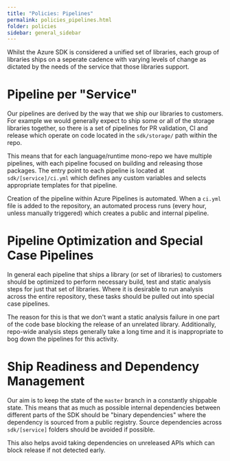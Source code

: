 ```yaml
---
title: "Policies: Pipelines"
permalink: policies_pipelines.html
folder: policies
sidebar: general_sidebar
---
```


Whilst the Azure SDK is considered a unified set of libraries, each group of libraries ships on a seperate cadence with varying levels of change as dictated by the needs of the service that those libraries support.

# Pipeline per "Service"

Our pipelines are derived by the way that we ship our libraries to customers. For example we would generally expect to ship some or all of the storage libraries together, so there is a set of pipelines for PR validation, CI and release which operate on code located in the ```sdk/storage/``` path within the repo.

This means that for each language/runtime mono-repo we have multiple pipelines, with each pipeline focused on building and releasing those packages. The entry point to each pipeline is located at ```sdk/[service]/ci.yml``` which defines any custom variables and selects appropriate templates for that pipeline.

Creation of the pipeline within Azure Pipelines is automated. When a ```ci.yml``` file is added to the repository, an automated process runs (every hour, unless manually triggered) which creates a public and internal pipeline.

# Pipeline Optimization and Special Case Pipelines

In general each pipeline that ships a library (or set of libraries) to customers should be optimized to perform necessary build, test and static analysis steps for just that set of libraries. Where it is desirable to run analysis across the entire repository, these tasks should be pulled out into special case pipelines.

The reason for this is that we don't want a static analysis failure in one part of the code base blocking the release of an unrelated library. Additionally, repo-wide analysis steps generally take a long time and it is inappropriate to bog down the pipelines for this activity.

# Ship Readiness and Dependency Management

Our aim is to keep the state of the ```master``` branch in a constantly shippable state. This means that as much as possible internal dependencies between different parts of the SDK should be "binary dependencies" where the dependency is sourced from a public registry. Source dependencies across ```sdk/[service]``` folders should be avoided if possible.

This also helps avoid taking dependencies on unreleased APIs which can block release if not detected early.